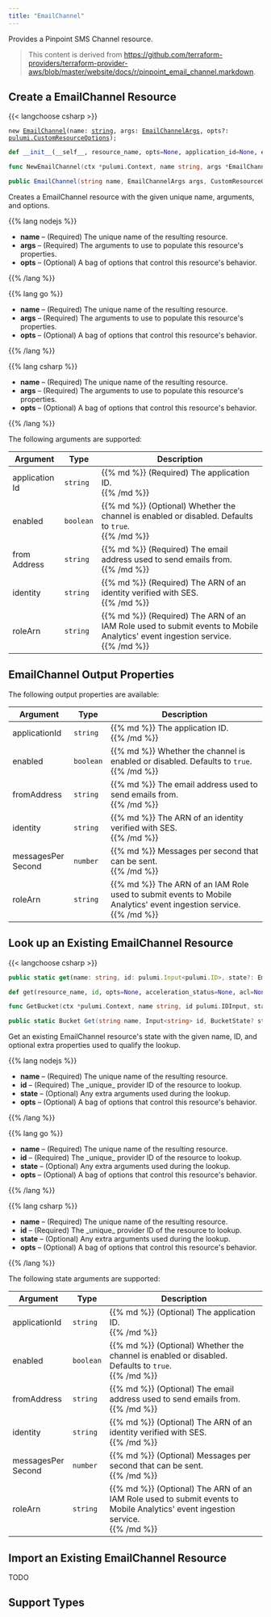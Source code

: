 ```yaml
---
title: "EmailChannel"
---
```


<!-- WARNING: this file was generated by the Pulumi Terraform Bridge (tfgen) Tool. -->
<!-- Do not edit by hand unless you're certain you know what you are doing! -->

<style>
  table td p { margin-top: 0; margin-bottom: 0; }
</style>

Provides a Pinpoint SMS Channel resource.

> This content is derived from https://github.com/terraform-providers/terraform-provider-aws/blob/master/website/docs/r/pinpoint_email_channel.markdown.


## Create a EmailChannel Resource

{{< langchoose csharp >}}

<div class="highlight"><pre class="chroma"><code class="language-typescript" data-lang="typescript"><span class="k">new</span> <span class="nx"><a href=/docs/reference/pkg/nodejs/pulumi/aws/s3/#EmailChannel>EmailChannel</a></span><span class="p">(</span><span class="nx">name</span>: <span class="kt"><a href=https://developer.mozilla.org/en-US/docs/Web/JavaScript/Reference/Global_Objects/String>string</a></span><span class="p">,</span> <span class="nx">args</span>: <span class="kt"><a href=/docs/reference/pkg/nodejs/pulumi/aws/s3/#EmailChannelArgs>EmailChannelArgs</a></span><span class="p">,</span> <span class="nx">opts?</span>: <span class="kt"><a href=/docs/reference/pkg/nodejs/pulumi/pulumi/#CustomResourceOptions>pulumi.CustomResourceOptions</a></span><span class="p">);</span></code></pre></div>

```python
def __init__(__self__, resource_name, opts=None, application_id=None, enabled=None, from_address=None, identity=None, role_arn=None, __props__=None)
```

```go
func NewEmailChannel(ctx *pulumi.Context, name string, args *EmailChannelArgs, opts ...pulumi.ResourceOption) (*EmailChannel, error)

```

```csharp
public EmailChannel(string name, EmailChannelArgs args, CustomResourceOptions? options = null)

```

Creates a EmailChannel resource with the given unique name, arguments, and options.

{{% lang nodejs %}}
<ul class="pl-10">
    <li><strong>name</strong> &ndash; (Required) The unique name of the resulting resource.</li>
    <li><strong>args</strong> &ndash; (Required) The arguments to use to populate this resource's properties.</li>
    <li><strong>opts</strong> &ndash; (Optional) A bag of options that control this resource's behavior.</li>
</ul>
{{% /lang %}}

{{% lang go %}}
<ul class="pl-10">
    <li><strong>name</strong> &ndash; (Required) The unique name of the resulting resource.</li>
    <li><strong>args</strong> &ndash; (Required) The arguments to use to populate this resource's properties.</li>
    <li><strong>opts</strong> &ndash; (Optional) A bag of options that control this resource's behavior.</li>
</ul>
{{% /lang %}}

{{% lang csharp %}}
<ul class="pl-10">
    <li><strong>name</strong> &ndash; (Required) The unique name of the resulting resource.</li>
    <li><strong>args</strong> &ndash; (Required) The arguments to use to populate this resource's properties.</li>
    <li><strong>opts</strong> &ndash; (Optional) A bag of options that control this resource's behavior.</li>
</ul>
{{% /lang %}}

The following arguments are supported:

<table class="ml-6">
    <thead>
        <tr>
            <th>Argument</th>
            <th>Type</th>
            <th>Description</th>
        </tr>
    </thead>
    <tbody>
        <tr>
            <td class="align-top">application<wbr>Id</td>
            <td class="align-top"><code>string</code></td>
            <td class="align-top">{{% md %}}
(Required) The application ID.

{{% /md %}}</td>
        </tr>
        <tr>
            <td class="align-top">enabled</td>
            <td class="align-top"><code>boolean</code></td>
            <td class="align-top">{{% md %}}
(Optional) Whether the channel is enabled or disabled. Defaults to `true`.

{{% /md %}}</td>
        </tr>
        <tr>
            <td class="align-top">from<wbr>Address</td>
            <td class="align-top"><code>string</code></td>
            <td class="align-top">{{% md %}}
(Required) The email address used to send emails from.

{{% /md %}}</td>
        </tr>
        <tr>
            <td class="align-top">identity</td>
            <td class="align-top"><code>string</code></td>
            <td class="align-top">{{% md %}}
(Required) The ARN of an identity verified with SES.

{{% /md %}}</td>
        </tr>
        <tr>
            <td class="align-top">role<wbr>Arn</td>
            <td class="align-top"><code>string</code></td>
            <td class="align-top">{{% md %}}
(Required) The ARN of an IAM Role used to submit events to Mobile Analytics' event ingestion service.

{{% /md %}}</td>
        </tr>
    </tbody>
</table>

## EmailChannel Output Properties

The following output properties are available:

<table class="ml-6">
    <thead>
        <tr>
            <th>Argument</th>
            <th>Type</th>
            <th>Description</th>
        </tr>
    </thead>
    <tbody>
        <tr>
            <td class="align-top">application<wbr>Id</td>
            <td class="align-top"><code>string</code></td>
            <td class="align-top">{{% md %}}
The application ID.

{{% /md %}}</td>
        </tr>
        <tr>
            <td class="align-top">enabled</td>
            <td class="align-top"><code>boolean</code></td>
            <td class="align-top">{{% md %}}
Whether the channel is enabled or disabled. Defaults to `true`.

{{% /md %}}</td>
        </tr>
        <tr>
            <td class="align-top">from<wbr>Address</td>
            <td class="align-top"><code>string</code></td>
            <td class="align-top">{{% md %}}
The email address used to send emails from.

{{% /md %}}</td>
        </tr>
        <tr>
            <td class="align-top">identity</td>
            <td class="align-top"><code>string</code></td>
            <td class="align-top">{{% md %}}
The ARN of an identity verified with SES.

{{% /md %}}</td>
        </tr>
        <tr>
            <td class="align-top">messages<wbr>Per<wbr>Second</td>
            <td class="align-top"><code>number</code></td>
            <td class="align-top">{{% md %}}
Messages per second that can be sent.

{{% /md %}}</td>
        </tr>
        <tr>
            <td class="align-top">role<wbr>Arn</td>
            <td class="align-top"><code>string</code></td>
            <td class="align-top">{{% md %}}
The ARN of an IAM Role used to submit events to Mobile Analytics' event ingestion service.

{{% /md %}}</td>
        </tr>
    </tbody>
</table>

## Look up an Existing EmailChannel Resource

{{< langchoose csharp >}}

```typescript
public static get(name: string, id: pulumi.Input<pulumi.ID>, state?: EmailChannelState, opts?: pulumi.CustomResourceOptions): EmailChannel;
```

```python
def get(resource_name, id, opts=None, acceleration_status=None, acl=None, arn=None, bucket=None, bucket_domain_name=None, bucket_prefix=None, bucket_regional_domain_name=None, cors_rules=None, force_destroy=None, hosted_zone_id=None, lifecycle_rules=None, loggings=None, object_lock_configuration=None, policy=None, region=None, replication_configuration=None, request_payer=None, server_side_encryption_configuration=None, tags=None, versioning=None, website=None, website_domain=None, website_endpoint=None)
```

```go
func GetBucket(ctx *pulumi.Context, name string, id pulumi.IDInput, state *BucketState, opts ...pulumi.ResourceOption) (*Bucket, error)
```

```csharp
public static Bucket Get(string name, Input<string> id, BucketState? state = null, CustomResourceOptions? options = null);
```

Get an existing EmailChannel resource's state with the given name, ID, and optional extra
properties used to qualify the lookup.

{{% lang nodejs %}}
<ul class="pl-10">
    <li><strong>name</strong> &ndash; (Required) The unique name of the resulting resource.</li>
    <li><strong>id</strong> &ndash; (Required) The _unique_ provider ID of the resource to lookup.</li>
    <li><strong>state</strong> &ndash; (Optional) Any extra arguments used during the lookup.</li>
    <li><strong>opts</strong> &ndash; (Optional) A bag of options that control this resource's behavior.</li>
</ul>
{{% /lang %}}

{{% lang go %}}
<ul class="pl-10">
    <li><strong>name</strong> &ndash; (Required) The unique name of the resulting resource.</li>
    <li><strong>id</strong> &ndash; (Required) The _unique_ provider ID of the resource to lookup.</li>
    <li><strong>state</strong> &ndash; (Optional) Any extra arguments used during the lookup.</li>
    <li><strong>opts</strong> &ndash; (Optional) A bag of options that control this resource's behavior.</li>
</ul>
{{% /lang %}}

{{% lang csharp %}}
<ul class="pl-10">
    <li><strong>name</strong> &ndash; (Required) The unique name of the resulting resource.</li>
    <li><strong>id</strong> &ndash; (Required) The _unique_ provider ID of the resource to lookup.</li>
    <li><strong>state</strong> &ndash; (Optional) Any extra arguments used during the lookup.</li>
    <li><strong>opts</strong> &ndash; (Optional) A bag of options that control this resource's behavior.</li>
</ul>
{{% /lang %}}

The following state arguments are supported:

<table class="ml-6">
    <thead>
        <tr>
            <th>Argument</th>
            <th>Type</th>
            <th>Description</th>
        </tr>
    </thead>
    <tbody>
        <tr>
            <td class="align-top">application<wbr>Id</td>
            <td class="align-top"><code>string</code></td>
            <td class="align-top">{{% md %}}
(Optional) The application ID.

{{% /md %}}</td>
        </tr>
        <tr>
            <td class="align-top">enabled</td>
            <td class="align-top"><code>boolean</code></td>
            <td class="align-top">{{% md %}}
(Optional) Whether the channel is enabled or disabled. Defaults to `true`.

{{% /md %}}</td>
        </tr>
        <tr>
            <td class="align-top">from<wbr>Address</td>
            <td class="align-top"><code>string</code></td>
            <td class="align-top">{{% md %}}
(Optional) The email address used to send emails from.

{{% /md %}}</td>
        </tr>
        <tr>
            <td class="align-top">identity</td>
            <td class="align-top"><code>string</code></td>
            <td class="align-top">{{% md %}}
(Optional) The ARN of an identity verified with SES.

{{% /md %}}</td>
        </tr>
        <tr>
            <td class="align-top">messages<wbr>Per<wbr>Second</td>
            <td class="align-top"><code>number</code></td>
            <td class="align-top">{{% md %}}
(Optional) Messages per second that can be sent.

{{% /md %}}</td>
        </tr>
        <tr>
            <td class="align-top">role<wbr>Arn</td>
            <td class="align-top"><code>string</code></td>
            <td class="align-top">{{% md %}}
(Optional) The ARN of an IAM Role used to submit events to Mobile Analytics' event ingestion service.

{{% /md %}}</td>
        </tr>
    </tbody>
</table>

## Import an Existing EmailChannel Resource

TODO

## Support Types

